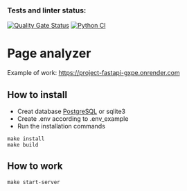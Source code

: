 ### Tests and linter status:
[![Quality Gate Status](https://sonarcloud.io/api/project_badges/measure?project=DaniilShomin_project_fastapi&metric=alert_status)](https://sonarcloud.io/summary/new_code?id=DaniilShomin_project_fastapi)
[![Python CI](https://github.com/DaniilShomin/project_fastapi/actions/workflows/pyci.yaml/badge.svg)](https://github.com/DaniilShomin/project_fastapi/actions/workflows/pyci.yaml)

# Page analyzer 
Example of work: https://project-fastapi-gxpe.onrender.com

## How to install  
* Creat database [PostgreSQL](https://github.com/Hexlet/ru-instructions/blob/main/postgresql.md) or sqlite3  
* Create .env according to .env_example  
* Run the installation commands  
```
make install
make build
```
## How to work  
```
make start-server
```
